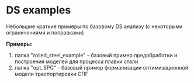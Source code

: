 # DS examples
Небольшие краткие примеры по базовому DS анализу (с некоторыми ограничениями и поправками)

**Примеры:**
1) папка "rolled_steel_example" - базовый пример предобработки и построения моделей для процесса плавки стали
2) папка "opt_SPG" - базовый пример формализации оптимизационной модели траспортировки СПГ
